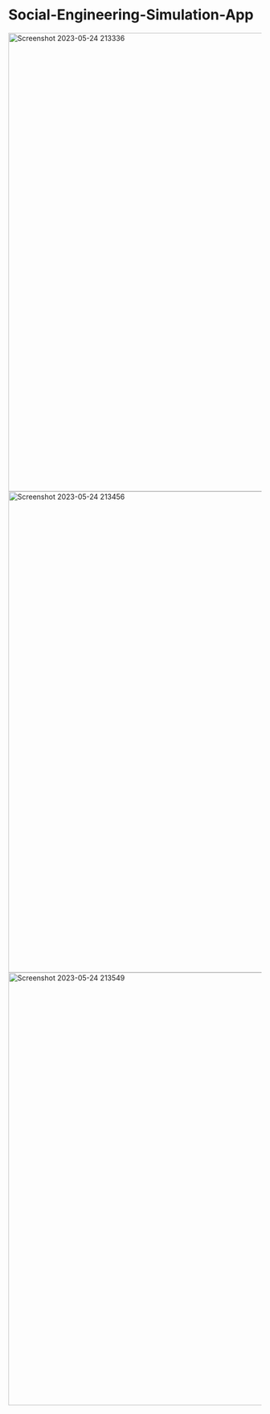 # Social-Engineering-Simulation-App
<img width="910" alt="Screenshot 2023-05-24 213336" src="https://github.com/ElnurAliyev07/Social-Engineering-Simulation-App/assets/115114253/80e93c7e-0eae-4c8c-b790-fd800351cc19">
<img width="955" alt="Screenshot 2023-05-24 213456" src="https://github.com/ElnurAliyev07/Social-Engineering-Simulation-App/assets/115114253/ff4e3bb0-c570-4ee0-a126-efa54a1952dc">
<img width="859" alt="Screenshot 2023-05-24 213549" src="https://github.com/ElnurAliyev07/Social-Engineering-Simulation-App/assets/115114253/6271a282-aa13-4d65-8aac-0e47b935ffda">
